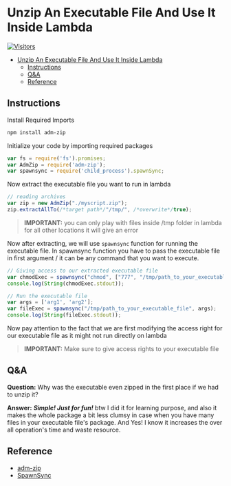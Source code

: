 # Unzip An Executable File And Use It Inside Lambda

[![Visitors](https://api.visitorbadge.io/api/visitors?path=aasisodiya.nodejs.aws.lambda.unzip&labelColor=%23ffa500&countColor=%23263759&labelStyle=upper)](https://visitorbadge.io/status?path=aasisodiya.nodejs.aws.lambda.unzip)

- [Unzip An Executable File And Use It Inside Lambda](#unzip-an-executable-file-and-use-it-inside-lambda)
  - [Instructions](#instructions)
  - [Q&A](#qa)
  - [Reference](#reference)

## Instructions

Install Required Imports

```powershell
npm install adm-zip
```

Initialize your code by importing required packages

```javascript
var fs = require('fs').promises;
var AdmZip = require('adm-zip');
var spawnsync = require('child_process').spawnSync;
```

Now extract the executable file you want to run in lambda

```javascript
// reading archives
var zip = new AdmZip("./myscript.zip");
zip.extractAllTo(/*target path*/"/tmp/", /*overwrite*/true);

```

> **IMPORTANT:** you can only play with files inside /tmp folder in lambda for all other locations it will give an error

Now after extracting, we will use `spawnsync` function for running the executable file. In spawnsync function you have to pass the executable file in first argument / it can be any command that you want to execute.

```javascript
// Giving access to our extracted executable file
var chmodExec = spawnsync("chmod", ["777", "/tmp/path_to_your_executable_file"]);
console.log(String(chmodExec.stdout));

// Run the executable file
var args = ['arg1', 'arg2'];
var fileExec = spawnsync("/tmp/path_to_your_executable_file", args);
console.log(String(fileExec.stdout));
```

Now pay attention to the fact that we are first modifying the access right for our executable file as it might not run directly on lambda

> **IMPORTANT:** Make sure to give access rights to your executable file

## Q&A

**Question:** Why was the executable even zipped in the first place if we had to unzip it?

**Answer:** ***Simple! Just for fun!*** btw I did it for learning purpose, and also it makes the whole package a bit less clumsy in case when you have many files in your executable file's package. And Yes! I know it increases the over all operation's time and waste resource.

## Reference

- [adm-zip](https://github.com/cthackers/adm-zip/wiki/ADM-ZIP)
- [SpawnSync](https://www.npmjs.com/package/spawn-sync)
